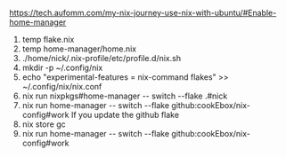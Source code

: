 https://tech.aufomm.com/my-nix-journey-use-nix-with-ubuntu/#Enable-home-manager
1. temp flake.nix
2. temp home-manager/home.nix 
3. ./home/nick/.nix-profile/etc/profile.d/nix.sh 
4. mkdir -p ~/.config/nix 
5. echo "experimental-features = nix-command flakes" >> ~/.config/nix/nix.conf
6. nix run nixpkgs#home-manager -- switch --flake .#nick 
7. nix run home-manager -- switch --flake github:cookEbox/nix-config#work
If you update the github flake 
8. nix store gc
9. nix run home-manager -- switch --flake github:cookEbox/nix-config#work
